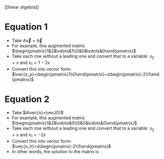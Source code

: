 [[linear algebra]]
# Equation 1
- Take $A\vec{x}=\vec{b}$
- For example, this augmented matrix $\begin{pmatrix}1&2&\vdots&1\\0&0&\vdots&0\end{pmatrix}$
- Take each row without a leading one and convert that to a variable: $x_2=s$ and $x_1=1-2s$
- Convert this into vector form: $\vec{x_p}=\begin{pmatrix}1\\0\end{pmatrix}+s\begin{pmatrix}-2\\1\end{pmatrix}$

# Equation 2
- Take $A\vec{x}=\vec{0}$
- For example, this augmented matrix $\begin{pmatrix}1&2&\vdots&0\\0&0&\vdots&0\end{pmatrix}$
- Take each row without a leading one and convert that to a variable: $x_2=s$ and $x_1=-2s$
- Convert this into vector form: $\vec{x_h}=s\begin{pmatrix}-2\\1\end{pmatrix}$
- In other words, the solution to the matrix is 